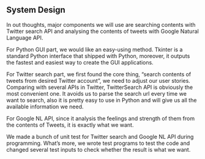 ## System Design      
In out thoughts, major components we will use are searching contents with Twitter search API and analysing the contents of tweets with Google Natural Language API.      

For Python GUI part, we would like an easy-using method. Tkinter is a standard Python interface that shipped with Python, moreover, it outputs the fastest and easiest way to create the GUI applications.     

For Twitter search part, we first found the core thing, “search contents of tweets from desired Twitter account”, we need to adjust our user stories. Comparing with several APIs in Twitter, TwitterSearch API is obviously the most convenient one. It avoids us to parse the search url every time we want to search, also it is pretty easy to use in Python and will give us all the available information we need.     

For Google NL API, since it analysis the feelings and strength of them from the contents of Tweets, it is exactly what we want.      

We made a bunch of unit test for Twitter search and Google NL API during programming. What’s more, we wrote test programs to test the code and changed several test inputs to check whether the result is what we want.     

